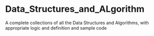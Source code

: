 # Data_Structures_and_ALgorithm
A complete collections of all the Data Structures and Algorithms, with appropriate logic and definition and sample code
